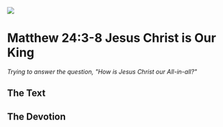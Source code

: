 <img class="intro-right" src="/images/art-matthew.jpg">

# Matthew 24:3-8 Jesus Christ is Our King

*Trying to answer the question, "How is Jesus Christ our All-in-all?"*

## The Text

## The Devotion